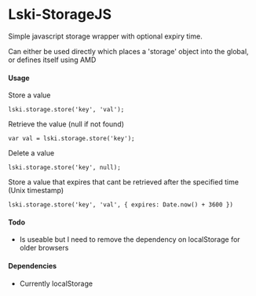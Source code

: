 Lski-StorageJS
==============

Simple javascript storage wrapper with optional expiry time.

Can either be used directly which places a 'storage' object into the global, or defines itself using AMD

#### Usage

Store a value

    lski.storage.store('key', 'val');

Retrieve the value (null if not found)

    var val = lski.storage.store('key');

Delete a value

    lski.storage.store('key', null);

Store a value that expires that cant be retrieved after the specified time (Unix timestamp)

    lski.storage.store('key', 'val', { expires: Date.now() + 3600 })

#### Todo

- Is useable but I need to remove the dependency on localStorage for older browsers

#### Dependencies

- Currently localStorage

